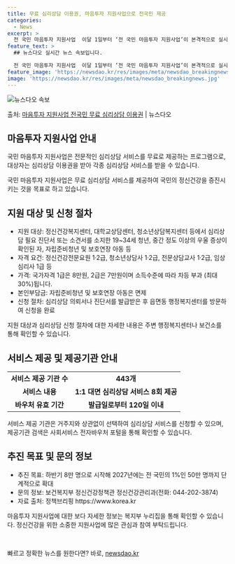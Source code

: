 ```yaml
---
title: 무료 심리상담 이용권, 마음투자 지원사업으로 전국민 제공
categories:
  - News
excerpt: >
  전 국민 마음투자 지원사업  이달 1일부터 ‘전 국민 마음투자 지원사업’이 본격적으로 실시되고 있습니다. 이…
feature_text: >
  ## 뉴스다오 실시간 뉴스 속보입니다.

  전 국민 마음투자 지원사업  이달 1일부터 ‘전 국민 마음투자 지원사업’이 본격적으로 실시되고 있습니다. 이…
feature_image: 'https://newsdao.kr/res/images/meta/newsdao_breakingnews.jpg'
image: 'https://newsdao.kr/res/images/meta/newsdao_breakingnews.jpg'
---
```


![뉴스다오 속보](https://newsdao.kr/res/images/meta/newsdao_breakingnews.jpg)

<p>출처: <a href="https://newsdao.kr/4544" rel="dofollow">마음투자 지원사업 전국민 무료 심리상담 이용권</a> | 뉴스다오</p>

<h2 data-ke-size="size26">마음투자 지원사업 안내</h2>
국민 마음투자 지원사업은 전문적인 심리상담 서비스를 무료로 제공하는 프로그램으로, 대상자는 심리상담 이용권을 받아 각종 심리상담 서비스를 받을 수 있습니다.

<p data-ke-size="size16">국민 마음투자 지원사업은 무료 심리상담 서비스를 제공하여 국민의 정신건강을 증진시키는 것을 목표로 하고 있습니다.</p>

<h2 data-ke-size="size24">지원 대상 및 신청 절차</h2>
<ul>
  <li>지원 대상: 정신건강복지센터, 대학교상담센터, 청소년상담복지센터 등에서 심리상담 필요 진단서 또는 소견서를 소지한 19~34세 청년, 중간 정도 이상의 우울 증상이 확인된 자, 자립준비청년 및 보호연장 아동 등</li>
  <li>자격 요건: 정신건강전문요원 1·2급, 청소년상담사 1·2급, 전문상담교사 1·2급, 임상심리사 1급 등</li>
  <li>가격: 국가자격 1급은 8만원, 2급은 7만원이며 소득수준에 따라 차등 부과 (최대 30%)됩니다.</li>
  <li>본인부담금: 자립준비청년 및 보호연장 아동은 면제</li>
  <li>신청 절차: 심리상담 의뢰서나 진단서를 발급받은 후 읍면동 행정복지센터를 방문하여 신청을 완료</li>
</ul>

<p data-ke-size="size16">지원 대상과 심리상담 신청 절차에 대한 자세한 내용은 주변 행정복지센터나 보건소를 통해 확인할 수 있습니다.</p>

<h2 data-ke-size="size24">서비스 제공 및 제공기관 안내</h2>
<table>
  <tr>
    <td style="text-align: center; height: 17px;"><b>서비스 제공 기관 수</b></td>
    <td style="text-align: center; height: 17px;"><b>443개</b></td>
  </tr>
  <tr>
    <td style="text-align: center; height: 17px;"><b>서비스 내용</b></td>
    <td style="text-align: center; height: 17px;"><b>1:1 대면 심리상담 서비스 8회 제공</b></td>
  </tr>
  <tr>
    <td style="text-align: center; height: 17px;"><b>바우처 유효 기간</b></td>
    <td style="text-align: center; height: 17px;"><b>발급일로부터 120일 이내</b></td>
  </tr>
</table>

<p data-ke-size="size16">서비스 제공 기관은 거주지와 상관없이 선택하여 심리상담 서비스를 신청할 수 있으며, 제공기관 검색은 사회서비스 전자바우처 포털을 통해 확인할 수 있습니다.</p>

<h2 data-ke-size="size24">추진 목표 및 문의 정보</h2>
<ul>
  <li>추진 목표: 하반기 8만 명으로 시작해 2027년에는 전 국민의 1%인 50만 명까지 단계적으로 확대</li>
  <li>문의 정보: 보건복지부 정신건강정책관 정신건강관리과(전화: 044-202-3874)</li>
  <li>자료 출처: 정책브리핑 https://www.korea.kr</li>
</ul>

<p data-ke-size="size16">마음투자 지원사업에 대한 보다 자세한 정보는 복지부 누리집을 통해 확인할 수 있습니다. 정신건강을 위한 소중한 지원사업에 많은 관심과 참여 부탁드립니다.</p>

<p data-ke-size="size16">&nbsp;</p> 

빠르고 정확한 뉴스를 원한다면? 바로, <a href="https://newsdao.kr" rel="dofollow">newsdao.kr</a>


